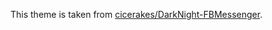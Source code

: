 This theme is taken from [cicerakes/DarkNight-FBMessenger](https://github.com/cicerakes/DarkNight-FBMessenger).

